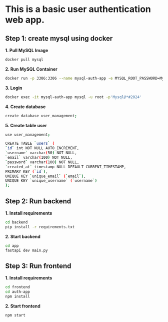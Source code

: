 # This is a basic user authentication web app.

## Step 1: create mysql using docker

**1. Pull MySQL Image**
```bash
docker pull mysql
```
**2. Run MySQL Container**
```bash
docker run -p 3306:3306 --name mysql-auth-app -e MYSQL_ROOT_PASSWORD=Mysql@*#2024 -d mysql
```
**3. Login**
```bash
docker exec -it mysql-auth-app mysql -u root -p'Mysql@*#2024'
```
**4. Create database**
```bash
create database user_management;
```
**5. Create table user**
```bash
use user_management;

CREATE TABLE `users` (
`id` int NOT NULL AUTO_INCREMENT,
`username` varchar(50) NOT NULL,
`email` varchar(100) NOT NULL,
`password` varchar(100) NOT NULL,
`created_at` timestamp NULL DEFAULT CURRENT_TIMESTAMP,
PRIMARY KEY (`id`),
UNIQUE KEY `unique_email` (`email`),
UNIQUE KEY `unique_username` (`username`)
);
```

## Step 2: Run backend
**1. Install requirements**
```bash
cd backend
pip install -r requirements.txt
```
**2. Start backend**
```bash
cd app
fastapi dev main.py
```

## Step 3: Run frontend
**1. Install requirements**
```bash
cd frontend
cd auth-app
npm install
```
**2. Start frontend**
```bash
npm start
```
